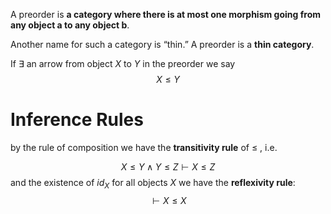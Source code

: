 A preorder is **a category where there is at most one morphism going from any object a to any object b**. 

Another name for such a category is “thin.”  A preorder is a **thin category**.

If $\exists$ an arrow from object $X$ to $Y$ in the preorder we say
$$
X \le Y
$$

# Inference Rules

by the rule of composition we have the **transitivity rule** of $\le$ , i.e.

$$
X\le Y \land Y\le Z \vdash X \le Z
$$
and the existence of $id_X$ for all objects $X$ we have the **reflexivity rule**:  
$$
\vdash X\le X
$$
